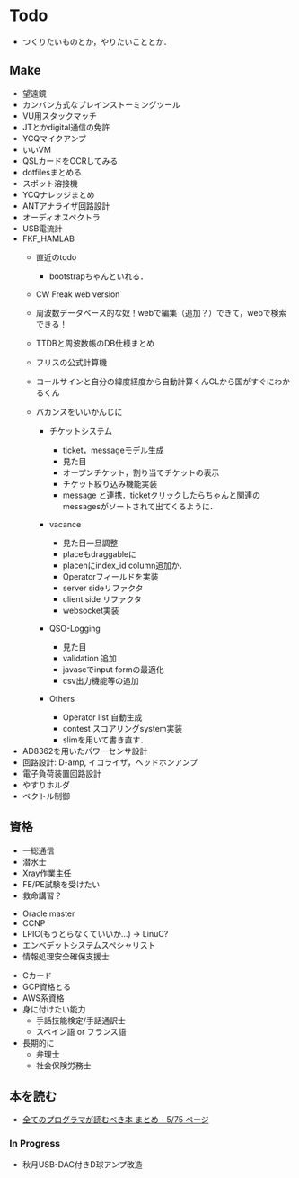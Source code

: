 # Todo
  - つくりたいものとか，やりたいこととか．

## Make
  - 望遠鏡
  - カンバン方式なブレインストーミングツール
  - VU用スタックマッチ
  - JTとかdigital通信の免許
  - YCQマイクアンプ
  - いいVM
  - QSLカードをOCRしてみる
  - dotfilesまとめる
  - スポット溶接機
  - YCQナレッジまとめ
  - ANTアナライザ回路設計
  - オーディオスペクトラ
  - USB電流計
  - FKF_HAMLAB
    - 直近のtodo
      - bootstrapちゃんといれる．
      
    - CW Freak web version
    - 周波数データベース的な奴！webで編集（追加？）できて，webで検索できる！
    - TTDBと周波数帳のDB仕様まとめ
    - フリスの公式計算機
    - コールサインと自分の緯度経度から自動計算くんGLから国がすぐにわかるくん
    - バカンスをいいかんじに
      - チケットシステム
        - ticket，messageモデル生成
        - 見た目
        - オープンチケット，割り当てチケットの表示
        - チケット絞り込み機能実装
        - message と連携．ticketクリックしたらちゃんと関連のmessagesがソートされて出てくるように．

      - vacance
        - 見た目一旦調整
        - placeもdraggableに
        - placenにindex_id column追加か．
        - Operatorフィールドを実装
        - server sideリファクタ
        - client side リファクタ
        - websocket実装

      - QSO-Logging
        - 見た目
        - validation 追加
        - javascでinput formの最適化
        - csv出力機能等の追加
      - Others
        - Operator list 自動生成
        - contest スコアリングsystem実装
        - slimを用いて書き直す．
  - AD8362を用いたパワーセンサ設計
  - 回路設計: D-amp, イコライザ，ヘッドホンアンプ
  - 電子負荷装置回路設計
  - やすりホルダ
  - ベクトル制御

## 資格
  - 一総通信
  - 潜水士
  - Xray作業主任
  - FE/PE試験を受けたい
  - 救命講習？
  * Oracle master
  * CCNP
  * LPIC(もうとらなくていいか...) -> LinuC?
  * エンベデットシステムスペシャリスト
  * 情報処理安全確保支援士
  - Cカード
  - GCP資格とる
  - AWS系資格
  - 身に付けたい能力
    - 手話技能検定/手話通訳士
    - スペイン語 or フランス語
  - 長期的に
    - 弁理士
    - 社会保険労務士

## 本を読む
  - [全てのプログラマが読むべき本 まとめ - 5/75 ページ](http://cielquis.net/programming-books/5.html)

### In Progress
  - 秋月USB-DAC付きD球アンプ改造